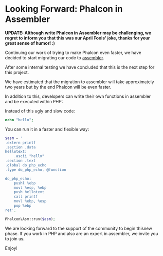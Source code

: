 Looking Forward: Phalcon in Assembler
=====================================

**UPDATE: Although write Phalcon in Assembler may be challenging, we regret to inform you that this was our April Fools' joke, thanks for your great sense of humor! :)**

Continuing our work of trying to make Phalcon even faster, we have decided to start migrating our code to [assembler](http://en.wikipedia.org/wiki/Assembly_language).

After some internal testing we have concluded that this is ​the next step for this project.

We have​ estimated ​that the migration to assembler will take approximately two years but by the end Phalcon will be even faster.

In addition to this, developers can write their own functions in assembler and be executed within PHP:

Instead of this ugly and slow code:

```php
echo "hello";
```

You can run it in a faster and flexible way:

```php
$asm = '
.extern printf
.section .data
hellotext:
    .ascii "hello"
.section .text
.global do_php_echo
.type do_php_echo, @function

do_php_echo:
    pushl %ebp
    movl %esp, %ebp
    push hellotext
    call printf
    movl %ebp, %esp
    pop %ebp
ret';

Phalcon\Asm::run($asm);
```

We are looking forward to the support of the community to begin this​ new phase. If you work in PHP and also are an expert in assembler, we invite you to join us.

Enjoy!
